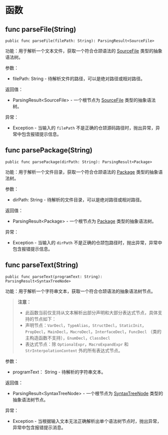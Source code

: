# 函数

## func parseFile(String)

```cangjie
public func parseFile(filePath: String): ParsingResult<SourceFile>
```

功能：用于解析一个文本文件，获取一个符合仓颉语法的 [SourceFile](syntax_package_classes.md#class-sourcefile) 类型的抽象语法树。

参数：

- filePath: String - 待解析文件的路径，可以是绝对路径或相对路径。

返回值：

- ParsingResult\<SourceFile> - 一个根节点为 [SourceFile](syntax_package_classes.md#class-sourcefile) 类型的抽象语法树。

异常：

- Exception - 当输入的 `filePath` 不是正确的仓颉源码路径时，抛出异常，异常中包含报错提示信息。

## func parsePackage(String)

```cangjie
public func parsePackage(dirPath: String): ParsingResult<Package>
```

功能：用于解析一个文件目录，获取一个符合仓颉语法的 [Package](syntax_package_classes.md#class-package) 类型的抽象语法树。

参数：

- dirPath: String - 待解析的文件目录，可以是绝对路径或相对路径。

返回值：

- ParsingResult\<Package> - 一个根节点为 [Package](syntax_package_classes.md#class-package) 类型的抽象语法树。

异常：

- Exception - 当输入的 `dirPath` 不是正确的仓颉包路径时，抛出异常，异常中包含报错提示信息。

## func parseText(String)

```cangjie
public func parseText(programText: String): ParsingResult<SyntaxTreeNode>
```

功能：用于解析一个字符串文本，获取一个符合仓颉语法的抽象语法树节点。

> **注意：**
>
> - 此函数当前仅支持从文本解析出部分声明和大部分表达式节点，具体支持的节点如下：
> - 声明节点：`VarDecl`，`TypeAlias`，`StructDecl`，`StaticInit`，`PropDecl`，`MainDecl`，`MacroDecl`，`InterfaceDecl`，`FuncDecl` （类的主构造函数不支持），`EnumDecl`，`ClassDecl`
> - 表达式节点：除 `OptionalExpr`，`MacroExpandExpr` 和 `StrInterpolationContent` 外的所有表达式节点。

参数：

- programText： String - 待解析的字符串文本。

返回值：

- ParsingResult\<SyntaxTreeNode> - 一个根节点为 [SyntaxTreeNode](syntax_package_classes.md#class-syntaxtreenode) 类型的抽象语法树节点。

异常：

- Exception - 当根据输入文本无法正确解析出单个语法树节点时，抛出异常，异常中包含报错提示消息。